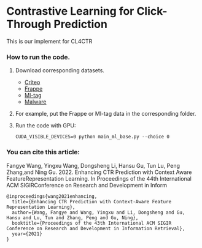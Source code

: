 # Contrastive Learning for Click-Through Prediction
This is our implement for CL4CTR

### How to run the code.
1. Download corresponding datasets. 
   - [Criteo](https://labs.criteo.com/2014/02/download-kaggle-display-advertising-challenge-dataset/)
   - [Frappe](https://github.com/hexiangnan/neural_factorization_machine)
   - [Ml-tag](https://github.com/hexiangnan/neural_factorization_machine)
   - [Malware](https://www.kaggle.com/competitions/microsoft-malware-prediction/data)

2. For example, put the Frappe or Ml-tag data in the corresponding folder.
3. Run the code with GPU:

    ```CUDA_VISIBLE_DEVICES=0 python main_ml_base.py --choice 0```

###  You can cite this article:
 Fangye Wang, Yingxu Wang, Dongsheng Li, Hansu Gu, Tun Lu, Peng Zhang,and Ning Gu. 2022. Enhancing CTR Prediction with Context Aware FeatureRepresentation Learning. In Proceedings of the 44th International ACM SIGIRConference on Research and Development in Inform
````
@inproceedings{wang2021enhancing,
  title={Enhancing CTR Prediction with Context-Aware Feature Representation Learning},
  author={Wang, Fangye and Wang, Yingxu and Li, Dongsheng and Gu, Hansu and Lu, Tun and Zhang, Peng and Gu, Ning},
  booktitle={Proceedings of the 43th International ACM SIGIR Conference on Research and Development in Information Retrieval},
  year={2021}
}
````